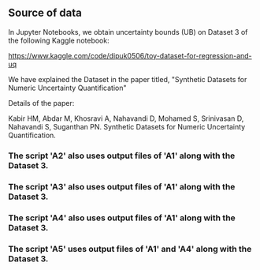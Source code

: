## Source of data

In Jupyter Notebooks, we obtain uncertainty bounds (UB) on Dataset 3 of the following Kaggle notebook:

https://www.kaggle.com/code/dipuk0506/toy-dataset-for-regression-and-uq

We have explained the Dataset in the paper titled, "Synthetic Datasets for Numeric Uncertainty Quantification"

Details of the paper:
 
Kabir HM, Abdar M, Khosravi A, Nahavandi D, Mohamed S, Srinivasan D, Nahavandi S, Suganthan PN. Synthetic Datasets for Numeric Uncertainty Quantification.

### The script 'A2' also uses output files of 'A1' along with the Dataset 3.
### The script 'A3' also uses output files of 'A1' along with the Dataset 3.
### The script 'A4' also uses output files of 'A1' along with the Dataset 3.
### The script 'A5' uses output files of 'A1' and 'A4' along with the Dataset 3.
